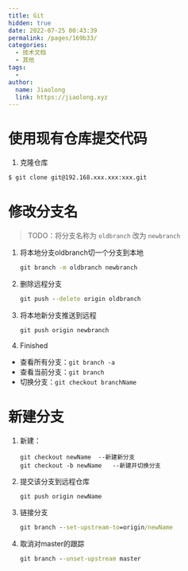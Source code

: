 ```yaml
---
title: Git
hidden: true
date: 2022-07-25 00:43:39
permalink: /pages/169b33/
categories: 
  - 技术文档
  - 其他
tags: 
  - 
author: 
  name: Jiaolong
  link: https://jiaolong.xyz
---
```


# 使用现有仓库提交代码

1. 克隆仓库

```cmd
$ git clone git@192.168.xxx.xxx:xxx.git
```



# 修改分支名

> TODO：将分支名称为 `oldbranch` 改为 `newbranch` 

1. 将本地分支oldbranch切一个分支到本地

   ```cmd
   git branch -m oldbranch newbranch
   ```
   
2. 删除远程分支

   ```cmd
   git push --delete origin oldbranch
   ```

3. 将本地新分支推送到远程

   ```cmd
   git push origin newbranch
   ```

4. Finished

- 查看所有分支：`git branch -a`
- 查看当前分支：`git branch`
- 切换分支：`git checkout branchName`

# 新建分支

1. 新建：

   ~~~git
   git checkout newName	 --新建新分支
   git checkout -b newName	 --新建并切换分支
   ~~~

2. 提交该分支到远程仓库

   ~~~cmd
   git push origin newName
   ~~~

3. 链接分支

   ~~~cmd
   git branch --set-upstream-to=origin/newName
   ~~~

4. 取消对master的跟踪

   ~~~cmd
   git branch --unset-upstream master
   ~~~

